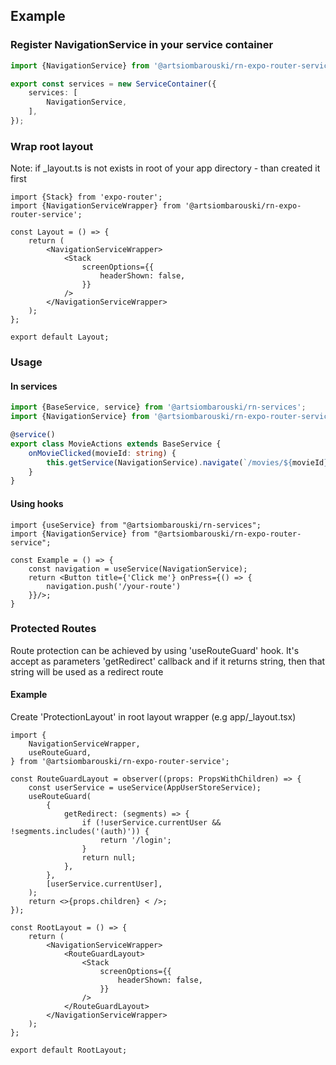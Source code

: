 ## Example

### Register NavigationService in your service container

```typescript
import {NavigationService} from '@artsiombarouski/rn-expo-router-service';

export const services = new ServiceContainer({
    services: [
        NavigationService,
    ],
});
```

### Wrap root layout

Note: if _layout.ts is not exists in root of your app directory - than created it first

```tsx
import {Stack} from 'expo-router';
import {NavigationServiceWrapper} from '@artsiombarouski/rn-expo-router-service';

const Layout = () => {
    return (
        <NavigationServiceWrapper>
            <Stack
                screenOptions={{
                    headerShown: false,
                }}
            />
        </NavigationServiceWrapper>
    );
};

export default Layout;
```

### Usage

#### In services

```typescript
import {BaseService, service} from '@artsiombarouski/rn-services';
import {NavigationService} from '@artsiombarouski/rn-expo-router-service';

@service()
export class MovieActions extends BaseService {
    onMovieClicked(movieId: string) {
        this.getService(NavigationService).navigate(`/movies/${movieId}`);
    }
}
```

#### Using hooks

```tsx
import {useService} from "@artsiombarouski/rn-services";
import {NavigationService} from "@artsiombarouski/rn-expo-router-service";

const Example = () => {
    const navigation = useService(NavigationService);
    return <Button title={'Click me'} onPress={() => {
        navigation.push('/your-route')
    }}/>;
}
```

### Protected Routes

Route protection can be achieved by using 'useRouteGuard' hook. It's accept as parameters 'getRedirect' callback
and if it returns string, then that string will be used as a redirect route

#### Example

Create 'ProtectionLayout' in root layout wrapper (e.g app/_layout.tsx)

```tsx
import {
    NavigationServiceWrapper,
    useRouteGuard,
} from '@artsiombarouski/rn-expo-router-service';

const RouteGuardLayout = observer((props: PropsWithChildren) => {
    const userService = useService(AppUserStoreService);
    useRouteGuard(
        {
            getRedirect: (segments) => {
                if (!userService.currentUser && !segments.includes('(auth)')) {
                    return '/login';
                }
                return null;
            },
        },
        [userService.currentUser],
    );
    return <>{props.children} < />;
});

const RootLayout = () => {
    return (
        <NavigationServiceWrapper>
            <RouteGuardLayout>
                <Stack
                    screenOptions={{
                        headerShown: false,
                    }}
                />
            </RouteGuardLayout>
        </NavigationServiceWrapper>
    );
};

export default RootLayout;
```
